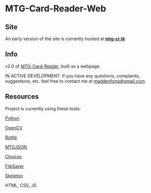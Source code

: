 # MTG-Card-Reader-Web
## Site
An early version of the site is currently hosted at [**mtg-cr.tk**](https://www.mtg-cr.tk)
## Info
v2.0 of [MTG-Card-Reader](https://github.com/TrifectaIII/MTG-Card-Reader), built as a webpage.

IN ACTIVE DEVELOPMENT. If you have any questions, complaints, suggestions, etc. feel free to contact me at maddenfong@gmail.com.

## Resources
Project is currently using these tools:

[Python](https://www.python.org/)

[OpenCV](https://pypi.org/project/opencv-python/)

[Bottle](http://bottlepy.org/)

[MTGJSON](https://mtgjson.com/)

[Choices](https://github.com/jshjohnson/Choices)

[FileSaver](https://github.com/eligrey/FileSaver.js)

[Skeleton](http://getskeleton.com/)

HTML, CSS, JS
